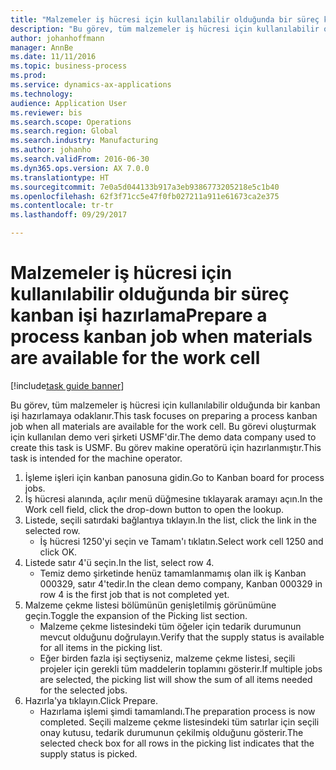 ```yaml
--- 
title: "Malzemeler iş hücresi için kullanılabilir olduğunda bir süreç kanban işi hazırlama"
description: "Bu görev, tüm malzemeler iş hücresi için kullanılabilir olduğunda bir kanban işi hazırlamaya odaklanır."
author: johanhoffmann
manager: AnnBe
ms.date: 11/11/2016
ms.topic: business-process
ms.prod: 
ms.service: dynamics-ax-applications
ms.technology: 
audience: Application User
ms.reviewer: bis
ms.search.scope: Operations
ms.search.region: Global
ms.search.industry: Manufacturing
ms.author: johanho
ms.search.validFrom: 2016-06-30
ms.dyn365.ops.version: AX 7.0.0
ms.translationtype: HT
ms.sourcegitcommit: 7e0a5d044133b917a3eb9386773205218e5c1b40
ms.openlocfilehash: 62f3f71cc5e47f0fb027211a911e61673ca2e375
ms.contentlocale: tr-tr
ms.lasthandoff: 09/29/2017

---
```

# <a name="prepare-a-process-kanban-job-when-materials-are-available-for-the-work-cell"></a><span data-ttu-id="d11d4-103">Malzemeler iş hücresi için kullanılabilir olduğunda bir süreç kanban işi hazırlama</span><span class="sxs-lookup"><span data-stu-id="d11d4-103">Prepare a process kanban job when materials are available for the work cell</span></span>

[!include[task guide banner](../../includes/task-guide-banner.md)]

<span data-ttu-id="d11d4-104">Bu görev, tüm malzemeler iş hücresi için kullanılabilir olduğunda bir kanban işi hazırlamaya odaklanır.</span><span class="sxs-lookup"><span data-stu-id="d11d4-104">This task focuses on preparing a process kanban job when all materials are available for the work cell.</span></span> <span data-ttu-id="d11d4-105">Bu görevi oluşturmak için kullanılan demo veri şirketi USMF'dir.</span><span class="sxs-lookup"><span data-stu-id="d11d4-105">The demo data company used to create this task is USMF.</span></span> <span data-ttu-id="d11d4-106">Bu görev makine operatörü için hazırlanmıştır.</span><span class="sxs-lookup"><span data-stu-id="d11d4-106">This task is intended for the machine operator.</span></span>

1. <span data-ttu-id="d11d4-107">İşleme işleri için kanban panosuna gidin.</span><span class="sxs-lookup"><span data-stu-id="d11d4-107">Go to Kanban board for process jobs.</span></span>
2. <span data-ttu-id="d11d4-108">İş hücresi alanında, açılır menü düğmesine tıklayarak aramayı açın.</span><span class="sxs-lookup"><span data-stu-id="d11d4-108">In the Work cell field, click the drop-down button to open the lookup.</span></span>
3. <span data-ttu-id="d11d4-109">Listede, seçili satırdaki bağlantıya tıklayın.</span><span class="sxs-lookup"><span data-stu-id="d11d4-109">In the list, click the link in the selected row.</span></span>
    * <span data-ttu-id="d11d4-110">İş hücresi 1250'yi seçin ve Tamam'ı tıklatın.</span><span class="sxs-lookup"><span data-stu-id="d11d4-110">Select work cell 1250 and click OK.</span></span>  
4. <span data-ttu-id="d11d4-111">Listede satır 4'ü seçin.</span><span class="sxs-lookup"><span data-stu-id="d11d4-111">In the list, select row 4.</span></span>
    * <span data-ttu-id="d11d4-112">Temiz demo şirketinde henüz tamamlanmamış olan ilk iş Kanban 000329, satır 4'tedir.</span><span class="sxs-lookup"><span data-stu-id="d11d4-112">In the clean demo company, Kanban 000329 in row 4 is the first job that is not completed yet.</span></span>  
5. <span data-ttu-id="d11d4-113">Malzeme çekme listesi bölümünün genişletilmiş görünümüne geçin.</span><span class="sxs-lookup"><span data-stu-id="d11d4-113">Toggle the expansion of the Picking list section.</span></span>
    * <span data-ttu-id="d11d4-114">Malzeme çekme listesindeki tüm öğeler için tedarik durumunun mevcut olduğunu doğrulayın.</span><span class="sxs-lookup"><span data-stu-id="d11d4-114">Verify that the supply status is available for all items in the picking list.</span></span>  
    * <span data-ttu-id="d11d4-115">Eğer birden fazla işi seçtiyseniz, malzeme çekme listesi, seçili projeler için gerekli tüm maddelerin toplamını gösterir.</span><span class="sxs-lookup"><span data-stu-id="d11d4-115">If multiple jobs are selected, the picking list will show the sum of all items needed for the selected jobs.</span></span>  
6. <span data-ttu-id="d11d4-116">Hazırla'ya tıklayın.</span><span class="sxs-lookup"><span data-stu-id="d11d4-116">Click Prepare.</span></span>
    * <span data-ttu-id="d11d4-117">Hazırlama işlemi şimdi tamamlandı.</span><span class="sxs-lookup"><span data-stu-id="d11d4-117">The preparation process is now completed.</span></span> <span data-ttu-id="d11d4-118">Seçili malzeme çekme listesindeki tüm satırlar için seçili onay kutusu, tedarik durumunun çekilmiş olduğunu gösterir.</span><span class="sxs-lookup"><span data-stu-id="d11d4-118">The selected check box for all rows in the picking list indicates that the supply status is picked.</span></span>  


